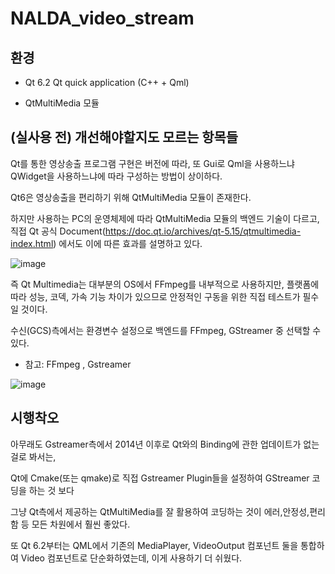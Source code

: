 # NALDA_video_stream

## 환경
+ Qt 6.2 Qt quick application (C++ + Qml)

+ QtMultiMedia 모듈 

## (실사용 전) 개선해야할지도 모르는 항목들
Qt를 통한 영상송출 프로그램 구현은 버전에 따라, 또 Gui로 Qml을 사용하느냐 QWidget을 사용하느냐에 따라 구성하는 방법이 상이하다.

Qt6은 영상송출을 편리하기 위해 QtMultiMedia 모듈이 존재한다.

하지만 사용하는 PC의 운영체제에 따라 QtMultiMedia 모듈의 백엔드 기술이 다르고, 직접 Qt 공식 Document(https://doc.qt.io/archives/qt-5.15/qtmultimedia-index.html) 에서도 이에 따른 효과를 설명하고 있다. 


![image](https://github.com/user-attachments/assets/55094e6b-de4c-47cd-8937-16ffefa55eea)


즉 Qt Multimedia는 대부분의 OS에서 FFmpeg를 내부적으로 사용하지만, 플랫폼에 따라 성능, 코덱, 가속 기능 차이가 있으므로 안정적인 구동을 위한 직접 테스트가 필수일 것이다.

수신(GCS)측에서는 환경변수 설정으로 백엔드를 FFmpeg, GStreamer 중 선택할 수 있다.

+ 참고: FFmpeg , Gstreamer

![image](https://github.com/user-attachments/assets/fc96030d-1c7a-46b6-9d0d-b8a6adc5ff27)



## 시행착오
아무래도 Gstreamer측에서 2014년 이후로 Qt와의 Binding에 관한 업데이트가 없는 걸로 봐서는,

Qt에 Cmake(또는 qmake)로 직접 Gstreamer Plugin들을 설정하여 GStreamer 코딩을 하는 것 보다

그냥 Qt측에서 제공하는 QtMultiMedia를 잘 활용하여 코딩하는 것이 에러,안정성,편리함 등 모든 차원에서 훨씬 좋았다. 

또 Qt 6.2부터는 QML에서 기존의 MediaPlayer, VideoOutput 컴포넌트 둘을 통합하여 Video 컴포넌트로 단순화하였는데, 이게 사용하기 더 쉬웠다. 


